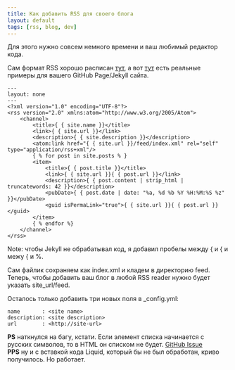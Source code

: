 ```yaml
---
title: Как добавить RSS для своего блога
layout: default
tags: [rss, blog, dev]
---
```


Для этого нужно совсем немного времени и ваш любимый редактор кода.

Сам формат RSS хорошо расписан [тут](http://cyber.law.harvard.edu/rss/rss.html), а вот [тут](https://github.com/snaptortoise/jekyll-rss-feeds) есть реальные примеры для вашего GitHub Page/Jekyll сайта.

    ---
    layout: none
    ---
    <?xml version="1.0" encoding="UTF-8"?>
    <rss version="2.0" xmlns:atom="http://www.w3.org/2005/Atom">
        <channel>
            <title>{ { site.name }}</title>
            <link>{ { site.url }}</link>
            <description>{ { site.description }}</description>
            <atom:link href="{ { site.url }}/feed/index.xml" rel="self" type="application/rss+xml"/>
            { % for post in site.posts % }
            <item>
                <title>{ { post.title }}</title>
                <link>{ { site.url }}{ { post.url }}</link>
                <description>{ { post.content | strip_html | truncatewords: 42 }}</description>
                <pubDate>{ { post.date | date: "%a, %d %b %Y %H:%M:%S %z" }}</pubDate>
                <guid isPermaLink="true">{ { site.url }}{ { post.url }}</guid>
            </item>
            { % endfor %}
        </channel>
    </rss>
Note: чтобы Jekyll не обрабатывал код, я добавил пробелы между { и { и межу { и %.

Сам файлик сохраняем как index.xml и кладем в директорию feed. Теперь, чтобы добавить ваш блог в любой RSS reader нужно будет указать site_url/feed.

Осталось только добавить три новых поля в \_config.yml:

    name       : <site name>
    description: <site description>
    url        : <http://site-url>

**PS** наткнулся на багу, кстати. Если элемент списка начинается с русских символов, то в HTML он списком не будет. [GitHub Issue](https://github.com/mojombo/jekyll/issues/908)  
**PPS** ну и с вставкой кода Liquid, который бы не был обработан, криво получилось. Но работает.
